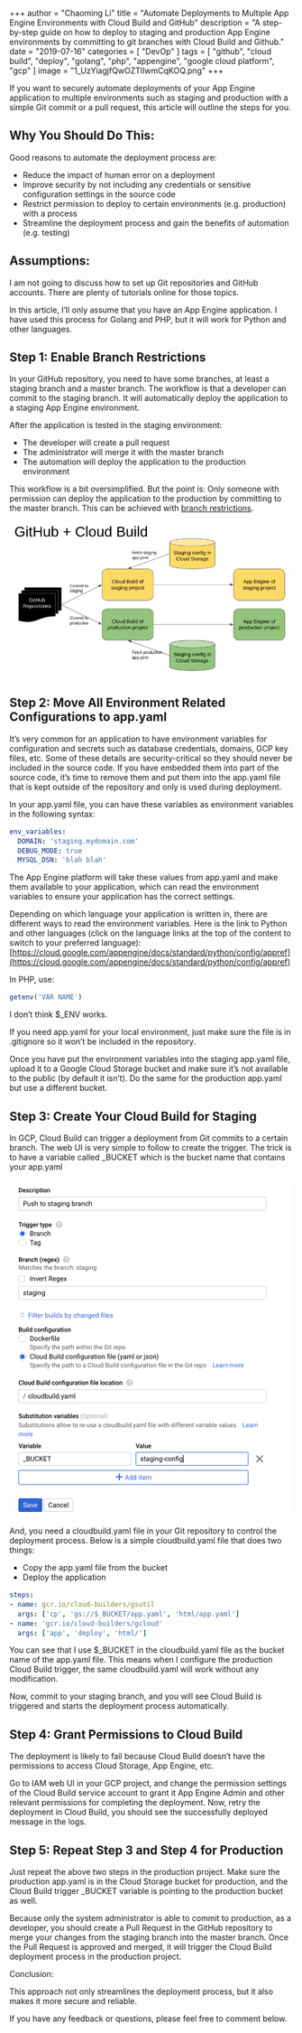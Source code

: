 +++
author = "Chaoming Li"
title = "Automate Deployments to Multiple App Engine Environments with Cloud Build and GitHub"
description = "A step-by-step guide on how to deploy to staging and production App Engine environments by committing to git branches with Cloud Build and Github."
date = "2019-07-16"
categories = [
    "DevOp"
]
tags = [
    "github",
    "cloud build",
    "deploy",
    "golang",
    "php",
    "appengine",
    "google cloud platform",
    "gcp"
]
image = "1_UzYiagjfQwOZTlIwmCqKOQ.png"
+++

If you want to securely automate deployments of your App Engine application to multiple environments such as staging and production with a simple Git commit or a pull request, this article will outline the steps for you.

## Why You Should Do This:

Good reasons to automate the deployment process are:

- Reduce the impact of human error on a deployment
- Improve security by not including any credentials or sensitive configuration settings in the source code
- Restrict permission to deploy to certain environments (e.g. production) with a process
- Streamline the deployment process and gain the benefits of automation (e.g. testing)

## Assumptions:

I am not going to discuss how to set up Git repositories and GitHub accounts. There are plenty of tutorials online for those topics.

In this article, I’ll only assume that you have an App Engine application. I have used this process for Golang and PHP, but it will work for Python and other languages.

## Step 1: Enable Branch Restrictions

In your GitHub repository, you need to have some branches, at least a staging branch and a master branch. The workflow is that a developer can commit to the staging branch. It will automatically deploy the application to a staging App Engine environment.

After the application is tested in the staging environment:

- The developer will create a pull request
- The administrator will merge it with the master branch
- The automation will deploy the application to the production environment

This workflow is a bit oversimplified. But the point is: Only someone with permission can deploy the application to the production by committing to the master branch. This can be achieved with [branch restrictions](https://help.github.com/en/articles/enabling-branch-restrictions).

![1_UzYiagjfQwOZTlIwmCqKOQ.png](1_UzYiagjfQwOZTlIwmCqKOQ.png)

## Step 2: Move All Environment Related Configurations to app.yaml

It’s very common for an application to have environment variables for configuration and secrets such as database credentials, domains, GCP key files, etc. Some of these details are security-critical so they should never be included in the source code. If you have embedded them into part of the source code, it’s time to remove them and put them into the app.yaml file that is kept outside of the repository and only is used during deployment.

In your app.yaml file, you can have these variables as environment variables in the following syntax:

```yaml
env_variables:
  DOMAIN: 'staging.mydomain.com'
  DEBUG_MODE: true
  MYSQL_DSN: 'blah blah'
```

The App Engine platform will take these values from app.yaml and make them available to your application, which can read the environment variables to ensure your application has the correct settings.

Depending on which language your application is written in, there are different ways to read the environment variables. Here is the link to Python and other languages (click on the language links at the top of the content to switch to your preferred language): [https://cloud.google.com/appengine/docs/standard/python/config/appref](https://cloud.google.com/appengine/docs/standard/python/config/appref)

In PHP, use:

```php
getenv('VAR NAME')
```

I don’t think $_ENV works.

If you need app.yaml for your local environment, just make sure the file is in .gitignore so it won’t be included in the repository.

Once you have put the environment variables into the staging app.yaml file, upload it to a Google Cloud Storage bucket and make sure it’s not available to the public (by default it isn’t). Do the same for the production app.yaml but use a different bucket.

## Step 3: Create Your Cloud Build for Staging

In GCP, Cloud Build can trigger a deployment from Git commits to a certain branch. The web UI is very simple to follow to create the trigger. The trick is to have a variable called _BUCKET which is the bucket name that contains your app.yaml

![1_GBG2F-EdARSeVptNoYNo2Q.png](1_GBG2F-EdARSeVptNoYNo2Q.png)

And, you need a cloudbuild.yaml file in your Git repository to control the deployment process. Below is a simple cloudbuild.yaml file that does two things:

- Copy the app.yaml file from the bucket
- Deploy the application

```yaml
steps:
- name: gcr.io/cloud-builders/gsutil
  args: ['cp', 'gs://$_BUCKET/app.yaml', 'html/app.yaml']
- name: 'gcr.io/cloud-builders/gcloud'
  args: ['app', 'deploy', 'html/']
```

You can see that I use $_BUCKET in the cloudbuild.yaml file as the bucket name of the app.yaml file. This means when I configure the production Cloud Build trigger, the same cloudbuild.yaml will work without any modification.

Now, commit to your staging branch, and you will see Cloud Build is triggered and starts the deployment process automatically.

## Step 4: Grant Permissions to Cloud Build

The deployment is likely to fail because Cloud Build doesn’t have the permissions to access Cloud Storage, App Engine, etc.

Go to IAM web UI in your GCP project, and change the permission settings of the Cloud Build service account to grant it App Engine Admin and other relevant permissions for completing the deployment. Now, retry the deployment in Cloud Build, you should see the successfully deployed message in the logs.

## Step 5: Repeat Step 3 and Step 4 for Production

Just repeat the above two steps in the production project. Make sure the production app.yaml is in the Cloud Storage bucket for production, and the Cloud Build trigger _BUCKET variable is pointing to the production bucket as well.

Because only the system administrator is able to commit to production, as a developer, you should create a Pull Request in the GitHub repository to merge your changes from the staging branch into the master branch. Once the Pull Request is approved and merged, it will trigger the Cloud Build deployment process in the production project.

Conclusion:

This approach not only streamlines the deployment process, but it also makes it more secure and reliable.

If you have any feedback or questions, please feel free to comment below.